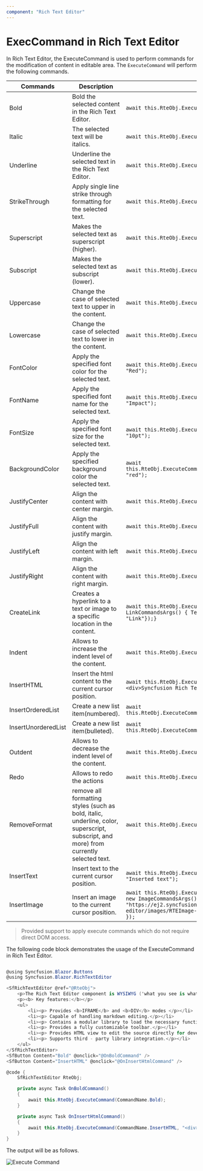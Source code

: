 ```yaml
---
component: "Rich Text Editor"
---
```


# ExecCommand in Rich Text Editor

In Rich Text Editor, the ExecuteCommand is used to perform commands for the modification of content in editable area.
The `ExecuteCommand` will perform the following commands.

| Commands | Description | Code snippets |
|----------------|---------| -----------|
| Bold | Bold the selected content in the Rich Text Editor. |`await this.RteObj.ExecuteCommand(CommandName.Bold);`|
| Italic | The selected text will be italics. |`await this.RteObj.ExecuteCommand(CommandName.Italic);`|
| Underline | Underline the selected text in the Rich Text Editor. |`await this.RteObj.ExecuteCommand(CommandName.Underline);`|
| StrikeThrough | Apply single line strike through formatting for the selected text. |`await this.RteObj.ExecuteCommand(CommandName.StrikeThrough);`|
| Superscript | Makes the selected text as superscript (higher). |`await this.RteObj.ExecuteCommand(CommandName.Superscript);`|
| Subscript | Makes the selected text as subscript (lower). |`await this.RteObj.ExecuteCommand(CommandName.Subscript);`|
| Uppercase | Change the case of selected text to upper  in the content. |`await this.RteObj.ExecuteCommand(CommandName.Uppercase);`|
| Lowercase | Change the case of selected text to lower in the content. |`await this.RteObj.ExecuteCommand(CommandName.Lowercase);`|
| FontColor | Apply the specified font color for the selected text. |`await this.RteObj.ExecuteCommand(CommandName.FontColor, "Red");`|
| FontName | Apply the specified font name for the selected text. |`await this.RteObj.ExecuteCommand(CommandName.FontName, "Impact");`|
| FontSize | Apply the specified font size for the selected text. |`await this.RteObj.ExecuteCommand(CommandName.FontSize, "10pt");`|
| BackgroundColor | Apply the specified background color the selected text. | `await this.RteObj.ExecuteCommand(CommandName.BackgroundColor, "red");`|
| JustifyCenter | Align the content with center margin. | `await this.RteObj.ExecuteCommand(CommandName.JustifyCenter);`|
| JustifyFull | Align the content with justify margin. |`await this.RteObj.ExecuteCommand(CommandName.JustifyFull);`|
| JustifyLeft | Align the content with left margin. | `await this.RteObj.ExecuteCommand(CommandName.JustifyLeft);`|
| JustifyRight | Align the content with right margin. | `await this.RteObj.ExecuteCommand(CommandName.JustifyRight);`|
| CreateLink | Creates a hyperlink to a text or image to a specific location in the content. |`await this.RteObj.ExecuteCommand(CommandName.CreateLink, new LinkCommandsArgs() { Text = "Links", Url= "http://", Title = "Link"});}` |
| Indent | Allows to increase the indent level of the content. | `await this.RteObj.ExecuteCommand(CommandName.Indent);`|
| InsertHTML | Insert the html content to the current cursor position. |`await this.RteObj.ExecuteCommand(CommandName.InsertHTML,"<div>Syncfusion Rich Text Editor`|
| InsertOrderedList | Create a new list item(numbered). | `await this.RteObj.ExecuteCommand(CommandName.InsertOrderedList);`|
| InsertUnorderedList | Create a new list item(bulleted). |`await this.RteObj.ExecuteCommand(CommandName.InsertUnorderedList);`|
| Outdent | Allows to decrease the indent level of the content. | `await this.RteObj.ExecuteCommand(CommandName.Outdent);`|
| Redo | Allows to redo the actions | `await this.RteObj.ExecuteCommand(CommandName.Redo);`|
| RemoveFormat | remove all formatting styles (such as bold, italic, underline, color, superscript, subscript, and more) from currently selected text. |`await this.RteObj.ExecuteCommand(CommandName.RemoveFormat);`|
| InsertText | Insert text to the current cursor position. | `await this.RteObj.ExecuteCommand(CommandName.InsertText, "Inserted text");`|
| InsertImage | Insert an image to the current cursor position. | `await this.RteObj.ExecuteCommand(CommandName.InsertImage, new ImageCommandsArgs() { Url = "https://ej2.syncfusion.com/javascript/demos/src/rich-text-editor/images/RTEImage-Feather.png", CssClass = "rte-img" });`|

> Provided support to apply execute commands which do not require direct DOM access.

The following code block demonstrates the usage of the ExecuteCommand in Rich Text Editor.

```csharp

@using Syncfusion.Blazor.Buttons
@using Syncfusion.Blazor.RichTextEditor

<SfRichTextEditor @ref="@RteObj">
    <p>The Rich Text Editor component is WYSIWYG ('what you see is what you get') editor that provides the best user experience to create and update the content. Users can format their content using standard toolbar commands.</p>
    <p><b> Key features:</b></p>
    <ul>
        <li><p> Provides <b>IFRAME</b> and <b>DIV</b> modes </p></li>
        <li><p> Capable of handling markdown editing.</p></li>
        <li><p> Contains a modular library to load the necessary functionality on demand.</p></li>
        <li><p> Provides a fully customizable toolbar.</p></li>
        <li><p> Provides HTML view to edit the source directly for developers.</p></li>
        <li><p> Supports third - party library integration.</p></li>
    </ul>
</SfRichTextEditor>
<SfButton Content="Bold" @onclick="@OnBoldCommand" />
<SfButton Content="InsertHTML" @onclick="@OnInsertHtmlCommand" />

@code {
    SfRichTextEditor RteObj;

    private async Task OnBoldCommand()
    {
        await this.RteObj.ExecuteCommand(CommandName.Bold);
    }

    private async Task OnInsertHtmlCommand()
    {
        await this.RteObj.ExecuteCommand(CommandName.InsertHTML, "<div>Syncfusion Rich Text Editor component</div>");
    }
}

```

The output will be as follows.

![Execute Command](./images/exec-command.png)
